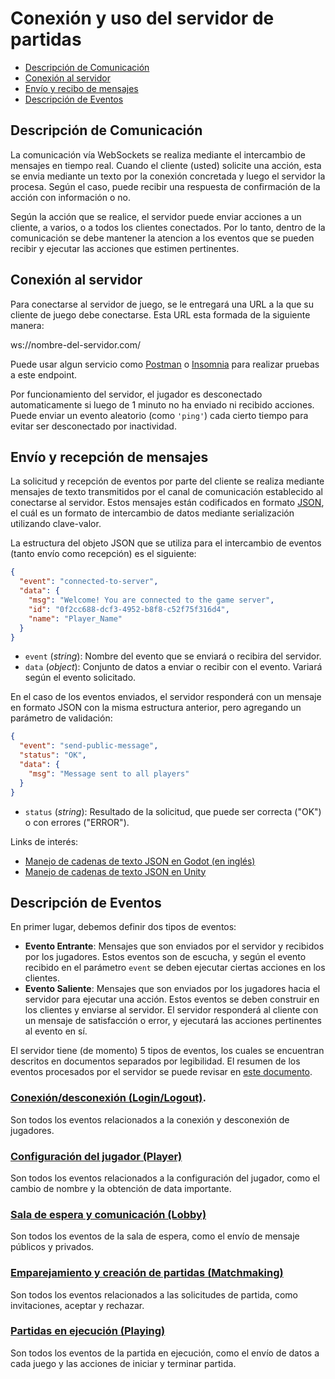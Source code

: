 # Conexión y uso del servidor de partidas

- [Descripción de Comunicación](#descripción-de-comunicación)
- [Conexión al servidor](#conexión-al-servidor)
- [Envío y recibo de mensajes](#envío-y-recepción-de-mensajes)
- [Descripción de Eventos](#descripción-de-eventos)

## Descripción de Comunicación
La comunicación vía WebSockets se realiza mediante el intercambio de mensajes en tiempo real. Cuando el cliente
(usted) solicite una acción, esta se envia mediante un texto por la conexión concretada y luego el servidor la
procesa. Según el caso, puede recibir una respuesta de confirmación de la acción con información o no.

Según la acción que se realice, el servidor puede enviar acciones a un cliente, a varios, o a todos los clientes
conectados. Por lo tanto, dentro de la comunicación se debe mantener la atencion a los eventos que se pueden
recibir y ejecutar las acciones que estimen pertinentes.

## Conexión al servidor
Para conectarse al servidor de juego, se le entregará una URL a la que su cliente de juego debe conectarse. Esta
URL esta formada de la siguiente manera: 

ws://nombre-del-servidor.com/

Puede usar algun servicio como [Postman](https://www.postman.com/) o [Insomnia](https://insomnia.rest/) para
realizar pruebas a este endpoint.

Por funcionamiento del servidor, el jugador es desconectado automaticamente si luego de 1 minuto no ha enviado ni
recibido acciones. Puede enviar un evento aleatorio (como `'ping'`) cada cierto tiempo para evitar ser desconectado
por inactividad.

## Envío y recepción de mensajes
La solicitud y recepción de eventos por parte del cliente se realiza mediante mensajes de texto transmitidos por
el canal de comunicación establecido al conectarse al servidor. Estos mensajes están codificados en formato
[JSON](https://www.json.org/json-es.html), el cuál es un formato de intercambio de datos mediante serialización
utilizando clave-valor.  

La estructura del objeto JSON que se utiliza para el intercambio de eventos (tanto envío como recepción) es el
siguiente:

```json
{
  "event": "connected-to-server",
  "data": {
    "msg": "Welcome! You are connected to the game server",
    "id": "0f2cc688-dcf3-4952-b8f8-c52f75f316d4",
    "name": "Player_Name"
  }
}
```
- `event` (_string_): Nombre del evento que se enviará o recibira del servidor.
- `data` (_object_): Conjunto de datos a enviar o recibir con el evento. Variará según el evento solicitado.

En el caso de los eventos enviados, el servidor responderá con un mensaje en formato JSON con la misma estructura
anterior, pero agregando un parámetro de validación:

```json
{
  "event": "send-public-message",
  "status": "OK",
  "data": {
    "msg": "Message sent to all players"
  }
}
```
- `status` (_string_): Resultado de la solicitud, que puede ser correcta ("OK") o con errores ("ERROR").

Links de interés:
- [Manejo de cadenas de texto JSON en Godot (en inglés)](https://docs.godotengine.org/en/stable/classes/class_json.html)
- [Manejo de cadenas de texto JSON en Unity](https://docs.unity3d.com/es/530/Manual/JSONSerialization.html)

## Descripción de Eventos
En primer lugar, debemos definir dos tipos de eventos:

- __Evento Entrante__: Mensajes que son enviados por el servidor y recibidos por los jugadores. Estos eventos son
                       de escucha, y según el evento recibido en el parámetro `event` se deben ejecutar ciertas
                       acciones en los clientes.
- __Evento Saliente__: Mensajes que son enviados por los jugadores hacia el servidor para ejecutar una acción. Estos
                       eventos se deben construir en los clientes y enviarse al servidor. El servidor responderá al
                       cliente con un mensaje de satisfacción o error, y ejecutará las acciones pertinentes al
                       evento en sí.

El servidor tiene (de momento) 5 tipos de eventos, los cuales se encuentran descritos en documentos separados por
legibilidad. El resumen de los eventos procesados por el servidor  se puede revisar en
[este documento](./server-events-list-es.md).

### [Conexión/desconexión (Login/Logout)](./server-login-events-es.md).
Son todos los eventos relacionados a la conexión y desconexión de jugadores.

### [Configuración del jugador (Player)](./server-player-events-es.md)
Son todos los eventos relacionados a la configuración del jugador, como el cambio de nombre y la obtención de
data importante.

### [Sala de espera y comunicación (Lobby)](./server-lobby-events-es.md)
Son todos los eventos de la sala de espera, como el envío de mensaje públicos y privados.

### [Emparejamiento y creación de partidas (Matchmaking)](./server-match-events-es.md)
Son todos los eventos relacionados a las solicitudes de partida, como invitaciones, aceptar y rechazar.

### [Partidas en ejecución (Playing)](./server-playing-events-es.md)
Son todos los eventos de la partida en ejecución, como el envío de datos a cada juego y las acciones de iniciar
y terminar partida.
